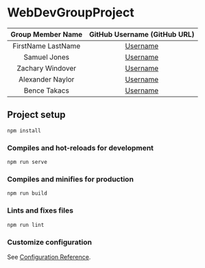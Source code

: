# WebDevGroupProject

| Group Member Name | GitHub Username (GitHub URL)|
| :------------------------:|:--------------------------------------:|
| FirstName LastName | [Username](https://github.com/) |
| Samuel    Jones    | [Username](https://github.com/samuel-jones-uoit) |
| Zachary   Windover | [Username](https://github.com/ZacharyWindover) |
| Alexander Naylor   | [Username](https://github.com/AlexNayl)|
| Bence     Takacs   | [Username](https://github.com/BenceTakacs15)|

## Project setup
```
npm install
```

### Compiles and hot-reloads for development
```
npm run serve
```

### Compiles and minifies for production
```
npm run build
```

### Lints and fixes files
```
npm run lint
```

### Customize configuration
See [Configuration Reference](https://cli.vuejs.org/config/).
